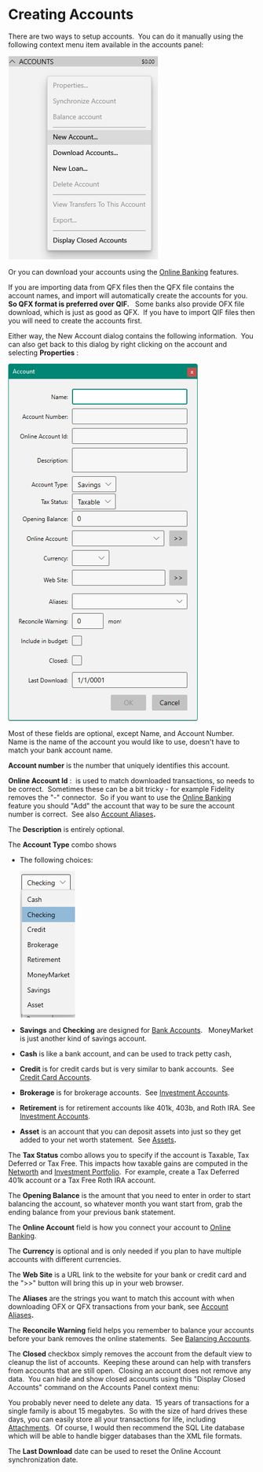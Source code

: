 # Creating Accounts

There are two ways to setup accounts.  You can do it manually using the following context menu item available in the accounts panel:

![](../Images/Setup%20Accounts.png)

Or you can download your accounts using the [Online Banking](OnlineBanking.md) features.

If you are importing data from QFX files then the QFX file contains the account names, and import will automatically create the accounts for you.  **So QFX format is preferred over QIF.**   Some banks also provide OFX file download, which is just as good as QFX.  If you have to import QIF files then you will need to create the accounts first.

Either way, the New Account dialog contains the following information.  You can also get back to this dialog by right clicking on the account and selecting **Properties** :

![](../Images/Setup%20Accounts1.png)

Most of these fields are optional, except Name, and Account Number.  Name is the name of the account you would like to use, doesn't have to match your bank account name.

**Account number**  is the number that uniquely identifies this account.

**Online Account Id** :  is used to match downloaded transactions, so needs to be correct.  Sometimes these can be a bit tricky - for example Fidelity removes the "-" connector.  So if you want to use the [Online Banking](OnlineBanking.md) feature you should "Add" the account that way to be sure the account number is correct.  See also [Account Aliases](AccountAliases.md)**.**

The **Description**  is entirely optional.

The **Account Type** combo shows

- The following choices:

  ![image](../Images/Setup%20Accounts2.png)

- **Savings**  and **Checking**  are designed for [Bank Accounts](BankAccounts.md).   MoneyMarket is just another kind of savings account.

- **Cash**  is like a bank account, and can be used to track petty cash,

- **Credit**  is for credit cards but is very similar to bank accounts.  See [Credit Card Accounts](CreditCardAccounts.md).

- **Brokerage** is for brokerage accounts.  See [Investment Accounts](InvestmentAccounts.md).

- **Retirement**  is for retirement accounts like 401k, 403b, and Roth IRA. See [Investment Accounts](InvestmentAccounts.md).

- **Asset**  is an account that you can deposit assets into just so they get added to your net worth statement.  See [Assets](Assets.md)**.**



The **Tax Status** combo allows you to specify if the account is Taxable, Tax Deferred or Tax Free.  This impacts how
taxable gains are computed in the [Networth](../Reports/NetworthReport.md) and [Investment Portfolio](../Reports/InvestmentPortfolio.md). 
For example, create a Tax Deferred 401k account or a Tax Free Roth IRA account.

The **Opening Balance**  is the amount that you need to enter in order to start balancing the account, so whatever month you want start from, grab the ending balance from your previous bank statement.

The **Online Account**  field is how you connect your account to [Online Banking](OnlineBanking.md). 

The **Currency**  is optional and is only needed if you plan to have multiple accounts with different currencies.

The **Web Site**  is a URL link to the website for your bank or credit card and the ">>" button will bring this up in your web browser.

The **Aliases**  are the strings you want to match this account with when downloading OFX or QFX transactions from your bank, see [Account Aliases](AccountAliases.md)**.**

The **Reconcile Warning**  field helps you remember to balance your accounts before your bank removes the online statements.  See [Balancing Accounts](BalancingAccounts.md).

The **Closed**  checkbox simply removes the account from the default view to cleanup the list of accounts.  Keeping these around can help with transfers from accounts that are still open.  Closing an account does not remove any data.  You can hide and show closed accounts using this "Display Closed Accounts" command on the Accounts Panel context menu:

You probably never need to delete any data.  15 years of transactions for a single family is about 15 megabytes.  So with the size of hard drives these days, you can easily store all your transactions for life, including [Attachments](../Basics/Attachments.md).  Of course, I would then recommend the SQL Lite database which will be able to handle bigger databases than the XML file formats.

The **Last Download**  date can be used to reset the Online Account synchronization date. 


